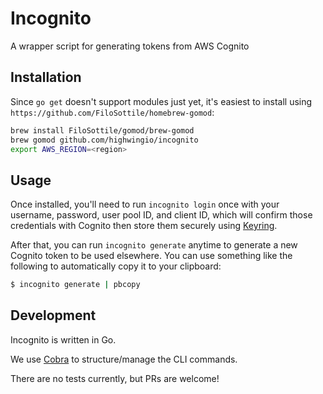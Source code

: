 # Incognito
A wrapper script for generating tokens from AWS Cognito


## Installation
Since `go get` doesn't support modules just yet, it's easiest to install using `https://github.com/FiloSottile/homebrew-gomod`:

```bash
brew install FiloSottile/gomod/brew-gomod
brew gomod github.com/highwingio/incognito
export AWS_REGION=<region>
```

## Usage

Once installed, you'll need to run `incognito login` once with your username,
password, user pool ID, and client ID, which will confirm those credentials with
Cognito then store them securely using
[Keyring](https://github.com/99designs/keyring).

After that, you can run `incognito generate` anytime to generate a new Cognito
token to be used elsewhere. You can use something like the following to
automatically copy it to your clipboard:

```bash
$ incognito generate | pbcopy
```

## Development
Incognito is written in Go.

We use [Cobra](https://github.com/spf13/cobra) to structure/manage the CLI
commands.

There are no tests currently, but PRs are welcome!
